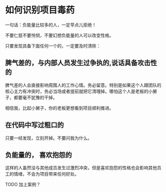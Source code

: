 # 如何识别项目毒药

一句话：负能量比较多的人，一定早点儿拒绝！

不要仁慈不要怜悯，不要幻想负能量的人可以改变性格。 

只要发现具备下面任何一个的，一定要及时清除：

## 脾气差的，与内部人员发生过争执的,说话具备攻击性的

脾气差的人会直接影响周围人的工作心情。务必留意。特别是如果这个人跟团队的核心主力有冲突时，务必当场或者提前就把它清理掉。哪怕这个人是老板的小舅子，都要毫不犹豫的干掉。

相信我，比起小舅子，你的老板更想看到项目顺利推进。

## 在代码中写过粗口的

只要一经发现，立刻开掉。不要问我为什么。

## 负能量的， 喜欢抱怨的

这样的人虽然没与其他成员发生过激烈冲突，但是喜欢抱怨的性格也会影响其他员工的情绪，不会为项目带来任何好处。 

TODO 加上案例？
